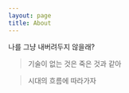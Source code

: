 ```yaml
---
layout: page
title: About
---
```


<p class="message">
  나를 그냥 내버려두지 않을래?
</p>

> 기술이 없는 것은 죽은 것과 같아


> 시대의 흐름에 따라가자

<!--# - [Hyde](https://hyde.getpoole.com) -->

